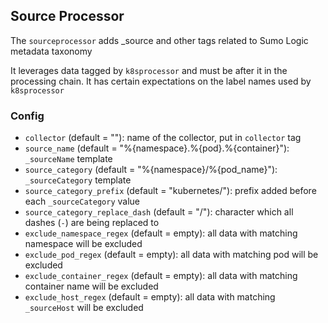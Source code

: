 ## <a name="sourceprocessor"></a>Source Processor
 
The `sourceprocessor` adds _source and other tags related to Sumo Logic metadata taxonomy

It leverages data tagged by `k8sprocessor` and must be after it in the processing chain. It has
certain expectations on the label names used by `k8sprocessor`

### Config
	
- `collector` (default = ""): name of the collector, put in `collector` tag
- `source_name` (default = "%{namespace}.%{pod}.%{container}"): `_sourceName` template
- `source_category` (default = "%{namespace}/%{pod_name}"): `_sourceCategory` template
- `source_category_prefix` (default = "kubernetes/"): prefix added before each `_sourceCategory` value
- `source_category_replace_dash` (default = "/"): character which all dashes (`-`) are being replaced to
- `exclude_namespace_regex` (default = empty): all data with matching namespace will be excluded
- `exclude_pod_regex` (default = empty): all data with matching pod will be excluded
- `exclude_container_regex` (default = empty): all data with matching container name will be excluded
- `exclude_host_regex` (default = empty): all data with matching `_sourceHost` will be excluded
